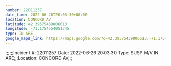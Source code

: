 ```yaml
---
number: 22011257
date_time: 2022-06-26T20:03:30+00:00
location: CONCORD AV
latitude: 42.39575439806613
longitude: -71.1754554051345
type: IN ARE
google_maps_link: https://maps.google.com/?q=42.39575439806613,-71.1754554051345
---
```


;;;;;;Incident #: 22011257  Date: 2022-06-26 20:03:30   Type: SUSP M/V IN ARE;;;Location: CONCORD AV;;;
